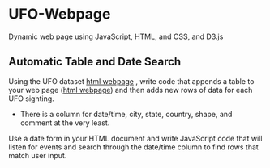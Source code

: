 # UFO-Webpage
Dynamic web page using JavaScript, HTML, and CSS, and D3.js

## Automatic Table and Date Search


Using the UFO dataset [html webpage](./index.html) , write code that appends a table to your web page ([html webpage](./index.html)) and then adds new rows of data for each UFO sighting.

  * There is a column for date/time, city, state, country, shape, and comment at the very least.


Use a date form in your HTML document and write JavaScript code that will listen for events and search through the date/time column to find rows that match user input.
